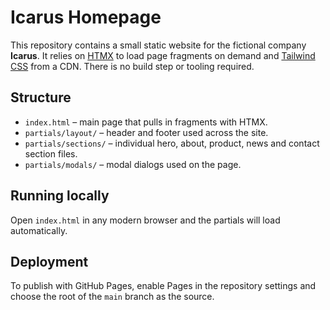 # Icarus Homepage

This repository contains a small static website for the fictional company **Icarus**. It relies on [HTMX](https://htmx.org/) to load page fragments on demand and [Tailwind CSS](https://tailwindcss.com/) from a CDN. There is no build step or tooling required.

## Structure
- `index.html` – main page that pulls in fragments with HTMX.
- `partials/layout/` – header and footer used across the site.
- `partials/sections/` – individual hero, about, product, news and contact section files.
- `partials/modals/` – modal dialogs used on the page.

## Running locally
Open `index.html` in any modern browser and the partials will load automatically.

## Deployment
To publish with GitHub Pages, enable Pages in the repository settings and choose the root of the `main` branch as the source.
